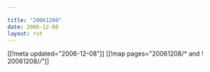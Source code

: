 ```yaml
---

title: "20061208"
date: 2006-12-08
layout: rut
---
```


[[!meta updated="2006-12-08"]]
[[!map pages="20061208/* and ! 20061208/*/*"]]
